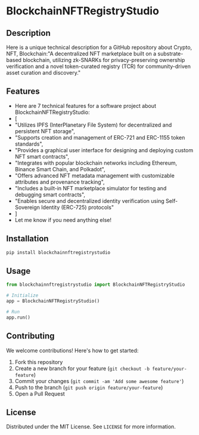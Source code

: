 # BlockchainNFTRegistryStudio

## Description

Here is a unique technical description for a GitHub repository about Crypto, NFT, Blockchain:"A decentralized NFT marketplace built on a substrate-based blockchain, utilizing zk-SNARKs for privacy-preserving ownership verification and a novel token-curated registry (TCR) for community-driven asset curation and discovery."

## Features

- Here are 7 technical features for a software project about BlockchainNFTRegistryStudio:
- [
- "Utilizes IPFS (InterPlanetary File System) for decentralized and persistent NFT storage",
- "Supports creation and management of ERC-721 and ERC-1155 token standards",
- "Provides a graphical user interface for designing and deploying custom NFT smart contracts",
- "Integrates with popular blockchain networks including Ethereum, Binance Smart Chain, and Polkadot",
- "Offers advanced NFT metadata management with customizable attributes and provenance tracking",
- "Includes a built-in NFT marketplace simulator for testing and debugging smart contracts",
- "Enables secure and decentralized identity verification using Self-Sovereign Identity (ERC-725) protocols"
- ]
- Let me know if you need anything else!
## Installation

```bash
pip install blockchainnftregistrystudio
```

## Usage

```python
from blockchainnftregistrystudio import BlockchainNFTRegistryStudio

# Initialize
app = BlockchainNFTRegistryStudio()

# Run
app.run()
```

## Contributing

We welcome contributions! Here's how to get started:

1. Fork this repository
2. Create a new branch for your feature (`git checkout -b feature/your-feature`)
3. Commit your changes (`git commit -am 'Add some awesome feature'`)
4. Push to the branch (`git push origin feature/your-feature`)
5. Open a Pull Request

## License

Distributed under the MIT License. See `LICENSE` for more information.
